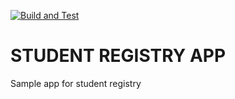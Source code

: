 [![Build and Test](https://github.com/miyamarinova/student-registry/actions/workflows/build_test.yml/badge.svg)](https://github.com/miyamarinova/student-registry/actions/workflows/build_test.yml)


# STUDENT REGISTRY APP
Sample app for student registry
